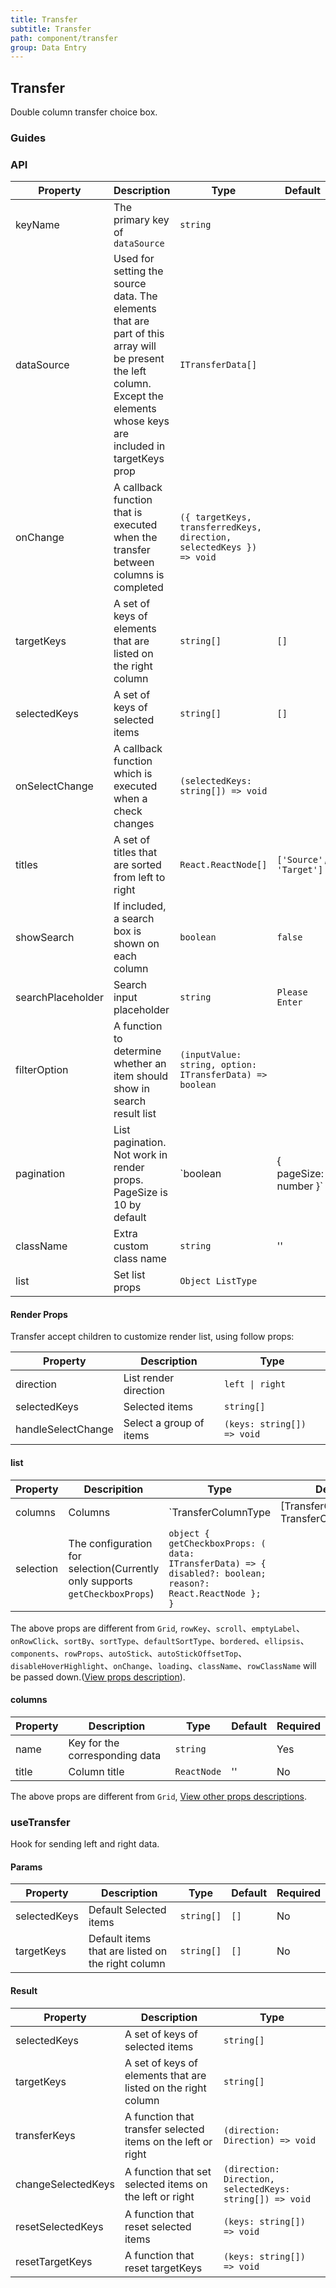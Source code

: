 ```yaml
---
title: Transfer
subtitle: Transfer
path: component/transfer
group: Data Entry
---
```


## Transfer

Double column transfer choice box.

### Guides

### API

| Property          | Description                                                                                                                                                                | Type                                                                 | Default                | Alternative | Required |
| ----------------- | -------------------------------------------------------------------------------------------------------------------------------------------------------------------------- | -------------------------------------------------------------------- | ---------------------- | ----------- | -------- |
| keyName           | The primary key of `dataSource`                                                                                                                                            | `string`                                                             |                        |             | Yes      |
| dataSource        | Used for setting the source data. The elements that are part of this array will be present the left column. Except the elements whose keys are included in targetKeys prop | `ITransferData[]`                                                    |                        |             | Yes      |
| onChange          | A callback function that is executed when the transfer between columns is completed                                                                                        | `({ targetKeys, transferredKeys, direction, selectedKeys }) => void` |                        |             | Yes      |
| targetKeys        | A set of keys of elements that are listed on the right column                                                                                                              | `string[]`                                                           | `[]`                   |             | No       |
| selectedKeys      | A set of keys of selected items                                                                                                                                            | `string[]`                                                           | `[]`                   |             | No       |
| onSelectChange    | A callback function which is executed when a check changes                                                                                                                 | `(selectedKeys: string[]) => void`                                   |                        |             | No       |
| titles            | A set of titles that are sorted from left to right                                                                                                                         | `React.ReactNode[]`                                                  | `['Source', 'Target']` |             | No       |
| showSearch        | If included, a search box is shown on each column                                                                                                                          | `boolean`                                                            | `false`                | `true`      | No       |
| searchPlaceholder | Search input placeholder                                                                                                                                                   | `string`                                                             | `Please Enter`         |             | No       |
| filterOption      | A function to determine whether an item should show in search result list                                                                                                  | `(inputValue: string, option: ITransferData) => boolean`             |                        |             | No       |
| pagination        | List pagination. Not work in render props. PageSize is 10 by default                                                                                                       | `boolean | { pageSize: number }`                                     | false                  |             | No       |
| className         | Extra custom class name                                                                                                                                                    | `string`                                                             | ''                     |             | No       |
| list              | Set list props                                                                                                                                                             | `Object ListType`                                                    |                        |             | No       |

#### Render Props

Transfer accept children to customize render list, using follow props:

| Property           | Description             | Type                       |
| ------------------ | ----------------------- | -------------------------- |
| direction          | List render direction   | `left \| right`            |
| selectedKeys       | Selected items          | `string[]`                 |
| handleSelectChange | Select a group of items | `(keys: string[]) => void` |

#### list

| Property   | Descripition                                                                                               | Type                                                                                                       | Default                     | Required |
| ---------- | ---------------------------------------------------------------------------------------------------------- | ---------------------------------------------------------------------------------------------------------- | --------------------------- | -------- |
| columns    | Columns                                                                                                    | `TransferColumnType | [TransferColumnType, TransferColumnType]`                                            |                             | Yes      |
| selection  | The configuration for selection(Currently only supports `getCheckboxProps`)                                | `object { getCheckboxProps: ( data: ITransferData) => { disabled?: boolean; reason?: React.ReactNode }; }` |                             | No       |                                                                                                 | `'No data'`                 | No       |

The above props are different from `Grid`, `rowKey`、`scroll`、`emptyLabel`、`onRowClick`、`sortBy`、`sortType`、`defaultSortType`、`bordered`、`ellipsis`、`components`、`rowProps`、`autoStick`、`autoStickOffsetTop`、`disableHoverHighlight`、`onChange`、`loading`、`className`、`rowClassName` will be passed down.([View props description](https://youzan.github.io/zent/en/component/grid#api)).

#### columns

| Property | Description                    | Type        | Default | Required |
| -------- | ------------------------------ | ----------- | ------- | -------- |
| name     | Key for the corresponding data | `string`    |         | Yes      |
| title    | Column title                   | `ReactNode` | ''      | No       |

The above props are different from `Grid`, [View other props descriptions](https://youzan.github.io/zent/en/component/grid#columns).

### useTransfer

Hook for sending left and right data.

#### Params

| Property     | Description                                       | Type       | Default | Required |
| ------------ | ------------------------------------------------- | ---------- | ------- | -------- |
| selectedKeys | Default Selected items                            | `string[]` | `[]`    | No       |
| targetKeys   | Default items that are listed on the right column | `string[]` | `[]`    | No       |

#### Result

| Property           | Description                                                   | Type                                                     |
| ------------------ | ------------------------------------------------------------- | -------------------------------------------------------- |
| selectedKeys       | A set of keys of selected items                               | `string[]`                                               |
| targetKeys         | A set of keys of elements that are listed on the right column | `string[]`                                               |
| transferKeys       | A function that transfer selected items on the left or right  | `(direction: Direction) => void`                         |
| changeSelectedKeys | A function that set selected items on the left or right       | `(direction: Direction, selectedKeys: string[]) => void` |
| resetSelectedKeys  | A function that reset selected items                          | `(keys: string[]) => void`                               |
| resetTargetKeys    | A function that reset targetKeys                              | `(keys: string[]) => void`                               |
